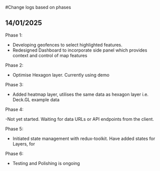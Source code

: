 #Change logs based on phases

## 14/01/2025
Phase 1:

- Developing geofences to select highlighted features.
- Redesigned Dashboard to incorporate side panel which provides context and control of map features

Phase 2:

- Optimise Hexagon layer. Currently using demo

Phase 3:

- Added heatmap layer, utilises the same data as hexagon layer i.e. Deck.GL example data

Phase 4:

-Not yet started. Waiting for data URLs or API endpoints from the client.

Phase 5:

- Initiated state management with redux-toolkit. Have added states for Layers, for

Phase 6:

- Testing and Polishing is ongoing 